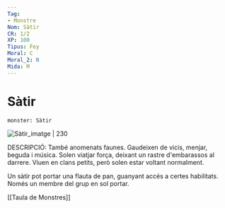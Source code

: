 ```yaml
---
Tag:
- Monstre
Nom: Sàtir
CR: 1/2
XP: 100
Tipus: Fey
Moral: C
Moral_2: N
Mida: M
---
```

# Sàtir

```statblock
monster: Sàtir
```

![Sàtir_imatge | 230](https://i.pinimg.com/564x/45/09/62/450962e64fda8da75528a705434896f9.jpg)

DESCRIPCIÓ: 
També anomenats faunes. Gaudeixen de vicis, menjar, beguda i música. Solen viatjar força, deixant un rastre d'embarassos al darrere. Viuen en clans petits, però solen estar voltant normalment.

Un sàtir pot portar una flauta de pan, guanyant accés a certes habilitats. Només un membre del grup en sol portar.

[[Taula de Monstres]]